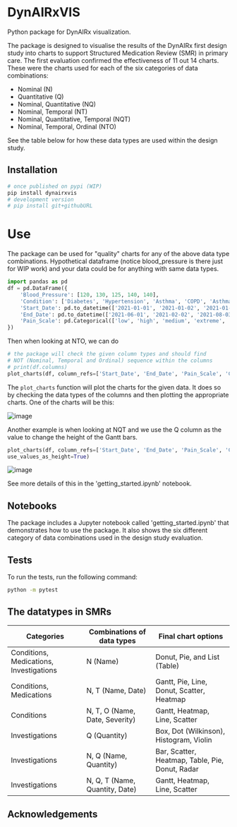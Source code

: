 # DynAIRxVIS

Python package for DynAIRx visualization.

The package is designed to visualise the results of the DynAIRx first design study into charts to support Structured Medication Review (SMR) in primary care. The first evaluation confirmed the effectiveness of 11 out 14 charts. These were the charts used for each of the six categories of data combinations:
- Nominal (N)
- Quantitative (Q)
- Nominal, Quantitative (NQ)
- Nominal, Temporal (NT)
- Nominal, Quantitative, Temporal (NQT)
- Nominal, Temporal, Ordinal (NTO)

See the table below for how these data types are used within the design study.

## Installation

```bash
# once published on pypi (WIP)
pip install dynairxvis
# development version
# pip install git+githubURL
```
# Use
The package can be used for "quality" charts for any of the above data type combinations. Hypothetical dataframe (notice blood_pressure is there just for WIP work) and your data could be for anything with same data types.

```py
import pandas as pd
df = pd.DataFrame({
    'Blood_Pressure': [120, 130, 125, 140, 140],
    'Condition': ['Diabetes', 'Hypertension', 'Asthma', 'COPD', 'Asthma'],
    'Start_Date': pd.to_datetime(['2021-01-01', '2021-01-02', '2021-01-03', '2021-01-06', '2022-01-06']),
    'End_Date': pd.to_datetime(['2021-06-01', '2021-02-02', '2021-08-03', '2021-10-04', '2022-06-06']),
    'Pain_Scale': pd.Categorical(['low', 'high', 'medium', 'extreme', 'high'], ordered=True)
})
```

Then when looking at NTO, we can do
```py
# the package will check the given column types and should find
# NOT (Nominal, Temporal and Ordinal) sequence within the columns
# print(df.columns)
plot_charts(df, column_refs=['Start_Date', 'End_Date', 'Pain_Scale', 'Condition'])
```
The `plot_charts` function will plot the charts for the given data. It does so by checking the data types of the columns and then plotting the appropriate charts. One of the charts will be this:

![image](https://github.com/user-attachments/assets/6f6e43c2-df39-4c1e-8738-f98a5e7e94b0)

Another example is when looking at NQT and we use the Q column as the value to change
the height of the Gantt bars.
```py
plot_charts(df, column_refs=['Start_Date', 'End_Date', 'Pain_Scale', 'Condition'], values=df['Blood_Pressure'],
use_values_as_height=True)
```
![image](https://github.com/user-attachments/assets/18e95c20-b04a-41ad-b6de-77b1fb44478b)

See more details of this in the 'getting_started.ipynb' notebook.

## Notebooks
The package includes a Jupyter notebook called 'getting_started.ipynb' that demonstrates how to use the package. It also shows the six different category of data combinations used in the design study evaluation.

## Tests
To run the tests, run the following command:

```bash
python -m pytest
```

## The datatypes in SMRs

| **Categories**                             | **Combinations of data types**  | **Final chart options**                                                                 |
|--------------------------------------------|----------------------------------|----------------------------------------------------------------------------------------|
| Conditions, Medications, Investigations    | N (Name)                        | Donut, Pie, and List (Table)                                                           |
| Conditions, Medications                    | N, T (Name, Date)               | Gantt, Pie, Line, Donut, Scatter, Heatmap                                              |
| Conditions                                 | N, T, O (Name, Date, Severity)  | Gantt, Heatmap, Line, Scatter                                                          |
| Investigations                             | Q (Quantity)                    | Box, Dot (Wilkinson), Histogram, Violin                                                |
| Investigations                             | N, Q (Name, Quantity)           | Bar, Scatter, Heatmap, Table, Pie, Donut, Radar                                        |
| Investigations                             | N, Q, T (Name, Quantity, Date)  | Gantt, Heatmap, Line, Scatter                                                          |

## Acknowledgements
